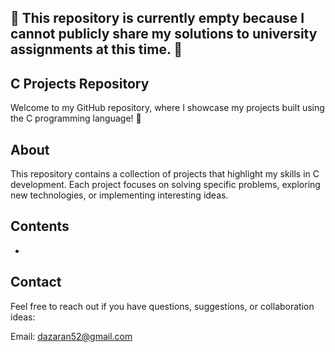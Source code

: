 ## 🚀 This repository is currently empty because I cannot publicly share my solutions to university assignments at this time. 🚀

## C Projects Repository
Welcome to my GitHub repository, where I showcase my projects built using the C programming language! 🚀

## About
This repository contains a collection of projects that highlight my skills in C development. Each project focuses on solving specific problems, exploring new technologies, or implementing interesting ideas.

## Contents
- 

## Contact
Feel free to reach out if you have questions, suggestions, or collaboration ideas:

Email: dazaran52@gmail.com
